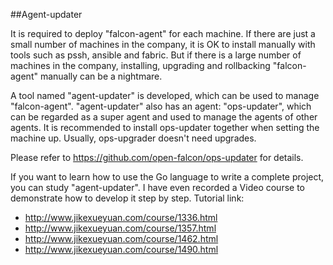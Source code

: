 ##Agent-updater

It is required to deploy "falcon-agent" for each machine. If there are just a small number of machines in the company, it is OK to install manually with tools such as pssh, ansible and fabric. But if there is a large number of machines in the company, installing, upgrading and rollbacking "falcon-agent" manually can be a nightmare.

A tool named "agent-updater" is developed, which can be used to manage "falcon-agent". "agent-updater" also has an agent: "ops-updater", which can be regarded as a super agent and used to manage the agents of other agents. It is recommended to install ops-updater together when setting the machine up. Usually, ops-upgrader doesn't need upgrades.

Please refer to https://github.com/open-falcon/ops-updater for details.

If you want to learn how to use the Go language to write a complete project, you can study "agent-updater". I have even recorded a Video course to demonstrate how to develop it step by step. Tutorial link:

* http://www.jikexueyuan.com/course/1336.html
* http://www.jikexueyuan.com/course/1357.html
* http://www.jikexueyuan.com/course/1462.html
* http://www.jikexueyuan.com/course/1490.html

